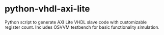 # python-vhdl-axi-lite
Python script to generate AXI Lite VHDL slave code with customizable register count. Includes OSVVM testbench for basic functionality simulation.
